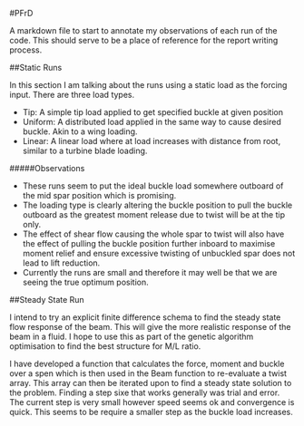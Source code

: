 #PFrD

A markdown file to start to annotate my observations of each run of the code. This should serve to be a place of 
reference for the report writing process. 

##Static Runs

In this section I am talking about the runs using a static load as the forcing input. There are three load types.

- Tip: A simple tip load applied to get specified buckle at given position
- Uniform: A distributed load applied in the same way to cause desired buckle. Akin to a wing loading.
- Linear: A linear load where at load increases with distance from root, similar to a turbine blade loading. 

#####Observations
- These runs seem to put the ideal buckle load somewhere outboard of the 
mid spar position which is promising.
- The loading type is clearly altering the buckle position to pull the buckle outboard as the greatest moment release 
  due to twist will be at the tip only.
- The effect of shear flow causing the whole spar to twist will also have the effect of pulling the buckle position 
  further inboard to maximise moment relief and ensure excessive twisting of unbuckled spar does not lead to lift 
  reduction.
- Currently the runs are small and therefore it may well be that we are seeing the true optimum position.






##Steady State Run

I intend to try an explicit finite difference schema to find the steady state flow response of the beam. 
This will give the more realistic response of the beam in a fluid. I hope to use this as part of the genetic algorithm 
optimisation to find the best structure for M/L ratio.

I have developed a function that calculates the force, moment and buckle over a spen which is then used in the Beam 
function to re-evaluate a twist array. This array can then be iterated upon to find a steady state solution to the problem.
Finding a step sixe that works generally was trial and error. The current step is very small however speed seems ok and 
convergence is quick. This seems to be require a smaller step as the buckle load increases. 


